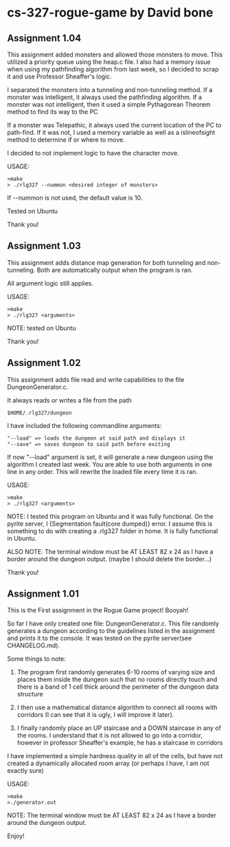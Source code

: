 # cs-327-rogue-game by David bone

## Assignment 1.04

This assignment added monsters and allowed those monsters to move. This utilized a priority queue using the heap.c file.
I also had a memory issue when using my pathfinding algorithm from last week, so I decided to scrap it and use Professor Sheaffer's logic.

I separated the monsters into a tunneling and non-tunneling method. If a monster was intelligent, it always used the pathfinding algorithm. If a monster was not intelligent, then it used a simple Pythagorean Theorem method to find its way to the PC

If a monster was Telepathic, it always used the current location of the PC to path-find. If it was not, I used a memory variable as well as a islineofsight method to determine if or where to move.

I decided to not implement logic to have the character move.

USAGE:

    >make
    > ./rlg327 --nummon <desired integer of monsters>

If --nummon is not used, the default value is 10.

Tested on Ubuntu

Thank you!

## Assignment 1.03

This assignment adds distance map generation for both tunneling and non-tunneling. Both are automatically output when the program is ran.

All argument logic still applies.

USAGE:

    >make
    > ./rlg327 <arguments>

NOTE: tested on Ubuntu

Thank you!

## Assignment 1.02

This assignment adds file read and write capabilities to the file DungeonGenerator.c.

It always reads or writes a file from the path

    $HOME/.rlg327/dungeon

I have included the following commandline arguments:

    "--load" => loads the dungeon at said path and displays it
    "--save" => saves dungeon to said path before exiting

If now "--load" argument is set, it will generate a new dungeon using the algorithm I created last week. You are able to use both arguments in one line in any order. This will rewrite the loaded file every time it is ran.

USAGE:

    >make
    > ./rlg327 <arguments>

NOTE: I tested this program on Ubuntu and it was fully functional. On the pyrite server, I {Segmentation fault(core dumped)} error. I assume this is something to do with creating a .rlg327 folder in home. It is fully functional in Ubuntu.

ALSO NOTE: The terminal window must be AT LEAST 82 x 24 as I have a border around the dungeon output. (maybe I should delete the border...)


Thank you!





## Assignment 1.01

This is the First assignment in the Rogue Game project! Booyah!

So far I have only created one file: DungeonGenerator.c. This file randomly generates a dungeon according to the guidelines listed in the assignment and prints it to the console. It was tested on the pyrite server(see CHANGELOG.md).

Some things to note:
   1. The program first randomly generates 6-10 rooms of varying size and places them inside the dungeon such that no rooms directly touch and there is a band of 1 cell thick around the perimeter of the dungeon data structure

   2. I then use a mathematical distance algorithm to connect all rooms with corridors (I can see that it is ugly, I will improve it later).

   3. I finally randomly place an UP staircase and a DOWN staircase in any of the rooms. I understand that it is not allowed to go into a corridor, however in professor Sheaffer's example, he has a staircase in corridors

I have implemented a simple hardness quality in all of the cells, but have not created a dynamically allocated room array (or perhaps I have, I am not exactly sure)

USAGE:

    >make
    >./generator.out

NOTE: The terminal window must be AT LEAST 82 x 24 as I have a border around the dungeon output.

Enjoy!
